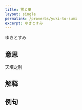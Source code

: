 ```yaml
---
title: 雪と墨
layout: single
permalink: /proverbs/yuki-to-sumi
excerpt: ゆきとすみ
---
```


ゆきとすみ

## 意思

天壤之别

## 解释

## 例句

